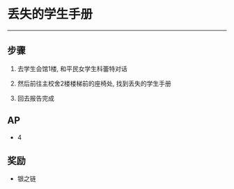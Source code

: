 # 丢失的学生手册

---

## 步骤

1. 去学生会馆1楼, 和平民女学生科蕾特对话

2. 然后前往主校舍2楼楼梯前的座椅处, 找到丢失的学生手册

3. 回去报告完成

## AP

- 4

## 奖励

- 银之链